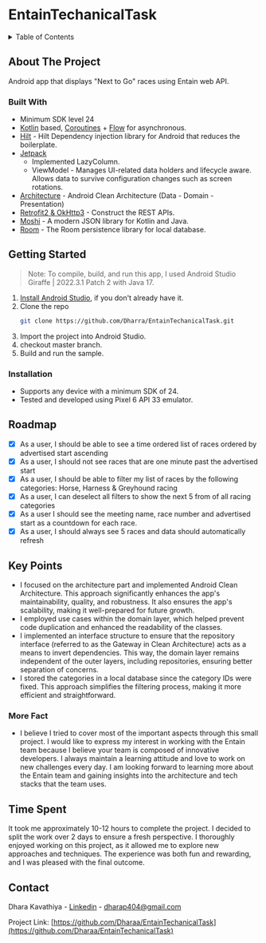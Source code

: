 # EntainTechanicalTask

<!-- TABLE OF CONTENTS -->
<details>
  <summary>Table of Contents</summary>
  <ol>
    <li>
      <a href="#about-the-project">About The Project</a>
      <ul>
        <li><a href="#built-with">Built With</a></li>
      </ul>
    </li>
    <li>
      <a href="#getting-started">Getting Started</a>
      <ul>
        <li><a href="#installation">Installation</a></li>
      </ul>
    </li>
    <li><a href="#roadmap">Roadmap</a></li>
    <li><a href="#key-points">Key Points</a></li>
    <li><a href="#time-spent">Time spent</a></li>
    <li><a href="#contact">Contact</a></li>
  </ol>
</details>

<!-- ABOUT THE PROJECT -->
## About The Project

Android app that displays "Next to Go" races using Entain web API.

### Built With

- Minimum SDK level 24
- [Kotlin](https://developer.android.com/kotlin?hl=en) based, [Coroutines](https://developer.android.com/kotlin/coroutines) + [Flow](https://developer.android.com/kotlin/flow) for asynchronous.
- [Hilt](https://developer.android.com/training/dependency-injection/hilt-android) - Hilt Dependency injection library for Android that reduces the boilerplate.
- [Jetpack](https://developer.android.com/jetpack/compose)
  - Implemented LazyColumn.
  - ViewModel - Manages UI-related data holders and lifecycle aware. Allows data to survive configuration changes such as screen rotations.
- [Architecture](https://developer.android.com/topic/architecture) - Android Clean Architecture (Data - Domain - Presentation)
- [Retrofit2 & OkHttp3](https://github.com/square/retrofit) - Construct the REST APIs.
- [Moshi](https://github.com/square/moshi/) - A modern JSON library for Kotlin and Java.
- [Room](https://developer.android.com/training/data-storage/room) - The Room persistence library for local database.

Getting Started
---------------
>Note: To compile, build, and run this app, I used Android Studio Giraffe | 2022.3.1 Patch 2 with Java 17.
1. [Install Android Studio](https://developer.android.com/studio/install.html), if you don't already
   have it.
2. Clone the repo
   ```sh
   git clone https://github.com/Dharra/EntainTechanicalTask.git
   ```
3. Import the project into Android Studio.
4. checkout master branch.
5. Build and run the sample.

### Installation
- Supports any device with a minimum SDK of 24.
- Tested and developed using Pixel 6 API 33 emulator.

<!-- ROADMAP -->
## Roadmap

- [x] As a user, I should be able to see a time ordered list of races ordered by advertised start ascending
- [x] As a user, I should not see races that are one minute past the advertised start 
- [x] As a user, I should be able to filter my list of races by the following categories: Horse, Harness & Greyhound racing
- [x] As a user, I can deselect all filters to show the next 5 from of all racing categories
- [x] As a user I should see the meeting name, race number and advertised start as a countdown for each race.
- [x] As a user, I should always see 5 races and data should automatically refresh

## Key Points
- I focused on the architecture part and implemented Android Clean Architecture. This approach significantly enhances the app's maintainability, quality, and robustness. It also ensures the app's scalability, making it well-prepared for future growth.
- I employed use cases within the domain layer, which helped prevent code duplication and enhanced the readability of the classes.
- I implemented an interface structure to ensure that the repository interface (referred to as the Gateway in Clean Architecture) acts as a means to invert dependencies. This way, the domain layer remains independent of the outer layers, including repositories, ensuring better separation of concerns.
- I stored the categories in a local database since the category IDs were fixed. This approach simplifies the filtering process, making it more efficient and straightforward.

### More Fact
- I believe I tried to cover most of the important aspects through this small project. I would like to express my interest in working with the Entain team because I believe your team is composed of innovative developers. I always maintain a learning attitude and love to work on new challenges every day. I am looking forward to learning more about the Entain team and gaining insights into the architecture and tech stacks that the team uses.

## Time Spent  
It took me approximately 10-12 hours to complete the project. I decided to split the work over 2 days to ensure a fresh perspective. I thoroughly enjoyed working on this project, as it allowed me to explore new approaches and techniques. The experience was both fun and rewarding, and I was pleased with the final outcome.

<!-- CONTACT -->
## Contact

Dhara Kavathiya - [Linkedin](linkedin.com/in/dhara-kavathiya-30b97bbb) - dharap404@gmail.com

Project Link: [https://github.com/Dharaa/EntainTechanicalTask](https://github.com/Dharaa/EntainTechanicalTask)

